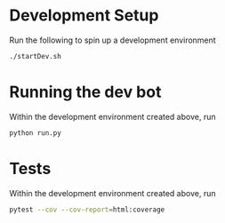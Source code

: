 # Development Setup
Run the following to spin up a development environment
```bash
./startDev.sh
```

# Running the dev bot
Within the development environment created above, run
```bash
python run.py
```

# Tests
Within the development environment created above, run
```bash
pytest --cov --cov-report=html:coverage
```